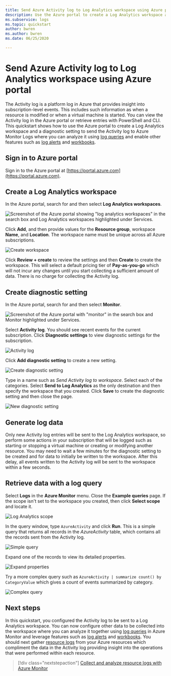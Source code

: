 ```yaml
---
title: Send Azure Activity log to Log Analytics workspace using Azure portal
description: Use the Azure portal to create a Log Analytics workspace and a diagnostic setting to send the Activity log to Azure Monitor Logs.
ms.subservice: logs
ms.topic: quickstart
author: bwren
ms.author: bwren
ms.date: 06/25/2020

---
```


# Send Azure Activity log to Log Analytics workspace using Azure portal
The Activity log is a platform log in Azure that provides insight into subscription-level events. This includes such information as when a resource is modified or when a virtual machine is started. You can view the Activity log in the Azure portal or retrieve entries with PowerShell and CLI. This quickstart shows how to use the Azure portal to create a Log Analytics workspace and a diagnostic setting to send the Activity log to Azure Monitor Logs where you can analyze it using [log queries](../log-query/log-query-overview.md) and enable other features such as [log alerts](../alerts/alerts-log-query.md) and [workbooks](../platform/workbooks-overview.md). 

## Sign in to Azure portal
Sign in to the Azure portal at [https://portal.azure.com](https://portal.azure.com). 



## Create a Log Analytics workspace
In the Azure portal, search for and then select **Log Analytics workspaces**. 

![Screenshot of the Azure portal showing "log analytics workspaces" in the search box and Log Analytics workspaces highlighted under Services.](media/quick-create-workspace/azure-portal-01.png)
  
Click **Add**, and then provide values for the **Resource group**, workspace **Name**, and **Location**. The workspace name must be unique across all Azure subscriptions.

![Create workspace](media/quick-collect-activity-log/create-workspace.png)

Click **Review + create** to review the settings and then **Create** to create the workspace. This will select a default pricing tier of **Pay-as-you-go** which will not incur any changes until you start collecting a sufficient amount of data. There is no charge for collecting the Activity log.


## Create diagnostic setting
In the Azure portal, search for and then select **Monitor**. 

![Screenshot of the Azure portal with "monitor" in the search box and Monitor highlighted under Services.](media/quick-collect-activity-log/azure-portal-monitor.png)

Select **Activity log**. You should see recent events for the current subscription. Click **Diagnostic settings** to view diagnostic settings for the subscription.

![Activity log](media/quick-collect-activity-log/activity-log.png)

Click **Add diagnostic setting** to create a new setting. 

![Create diagnostic setting](media/quick-collect-activity-log/create-diagnostic-setting.png)

Type in a name such as *Send Activity log to workspace*. Select each of the categories. Select **Send to Log Analytics** as the only destination and then specify the workspace that you created. Click **Save** to create the diagnostic setting and then close the page.

![New diagnostic setting](media/quick-collect-activity-log/new-diagnostic-setting.png)

## Generate log data
Only new Activity log entries will be sent to the Log Analytics workspace, so perform some actions in your subscription that will be logged such as starting or stopping a virtual machine or creating or modifying another resource. You may need to wait a few minutes for the diagnostic setting to be created and for data to initially be written to the workspace. After this delay, all events written to the Activity log will be sent to the workspace within a few seconds.

## Retrieve data with a log query

Select **Logs** in the **Azure Monitor** menu. Close the **Example queries** page. If the scope isn't set to the workspace you created, then click **Select scope** and locate it.

![Log Analytics scope](media/quick-collect-activity-log/log-analytics-scope.png)

In the query window, type `AzureActivity` and click **Run**. This is a simple query that returns all records in the *AzureActivity* table, which contains all the records sent from the Activity log.

![Simple query](media/quick-collect-activity-log/query-01.png)

Expand one of the records to view its detailed properties.

![Expand properties](media/quick-collect-activity-log/expand-properties.png)

Try a more complex query such as `AzureActivity | summarize count() by CategoryValue` which gives a count of events summarized by category.

![Complex query](media/quick-collect-activity-log/query-02.png)


## Next steps
In this quickstart, you configured the Activity log to be sent to a Log Analytics workspace. You can now configure other data to be collected into the workspace where you can analyze it together using [log queries](../log-query/log-query-overview.md) in Azure Monitor and leverage features such as [log alerts](../alerts/alerts-log-query.md) and [workbooks](../platform/workbooks-overview.md). You should next gather [resource logs](../platform/resource-logs.md) from your Azure resources which compliment the data in the Activity log providing insight into the operations that were performed within each resource.


> [!div class="nextstepaction"]
> [Collect and analyze resource logs with Azure Monitor](tutorial-resource-logs.md)
